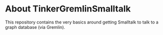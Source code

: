 # About TinkerGremlinSmalltalk

This repository contains the very basics around getting Smalltalk to talk to a graph database (via Gremlin).
